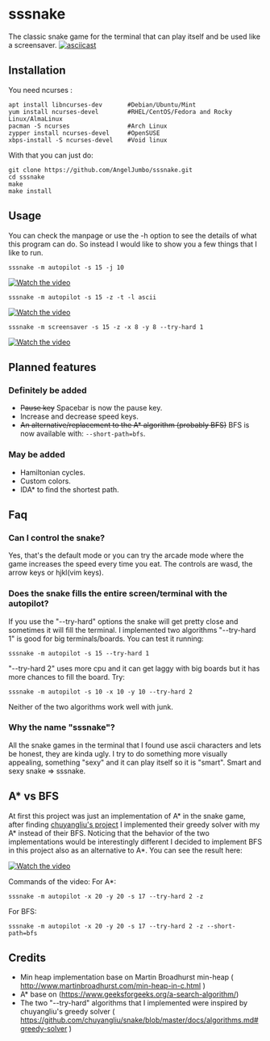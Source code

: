 # sssnake
The classic snake game for the terminal that can play itself and be used like a screensaver.
[![asciicast](https://asciinema.org/a/477685.svg)](https://asciinema.org/a/477685)
## Installation

You need ncurses :

```
apt install libncurses-dev       #Debian/Ubuntu/Mint
yum install ncurses-devel        #RHEL/CentOS/Fedora and Rocky Linux/AlmaLinux
pacman -S ncurses                #Arch Linux
zypper install ncurses-devel     #OpenSUSE 
xbps-install -S ncurses-devel    #Void linux
```

With that you can just do:


```
git clone https://github.com/AngelJumbo/sssnake.git
cd sssnake
make
make install
```


## Usage

You can check the manpage or use the -h option to see the details of what this program can do.
So instead I would like to show you a few things that I like to run.

```
sssnake -m autopilot -s 15 -j 10
```

[![Watch the video](https://img.youtube.com/vi/qNDcn5tdyno/mqdefault.jpg)](https://youtu.be/qNDcn5tdyno)

```
sssnake -m autopilot -s 15 -z -t -l ascii
```

[![Watch the video](https://img.youtube.com/vi/XTS2CXHzBjA/mqdefault.jpg)](https://youtu.be/XTS2CXHzBjA)


```
sssnake -m screensaver -s 15 -z -x 8 -y 8 --try-hard 1
```

[![Watch the video](https://img.youtube.com/vi/oh4CK8wPU-4/mqdefault.jpg)](https://youtu.be/oh4CK8wPU-4)



## Planned features 

### Definitely be added
  - ~~Pause key~~ Spacebar is now the pause key.
  - Increase and decrease speed keys.
  - ~~An alternative/replacement to the A\* algorithm (probably BFS)~~ BFS is now available with: `--short-path=bfs`.
### May be added
  - Hamiltonian cycles.
  - Custom colors.
  - IDA\* to find the shortest path. 

## Faq

### Can I control the snake?
  Yes, that's the default mode or you can try the arcade mode where the game increases the speed every time you eat.
  The controls are wasd, the arrow keys or hjkl(vim keys).

### Does the snake fills the entire screen/terminal with the autopilot?
  If you use the "--try-hard" options the snake will get pretty close and sometimes it will fill the terminal.
  I implemented two algorithms "--try-hard 1" is good for big terminals/boards. You can test it running:
  ```
  sssnake -m autopilot -s 15 --try-hard 1
  ```

  "--try-hard 2" uses more cpu and it can get laggy with big boards but it has more chances to fill the board. Try:
  ```
  sssnake -m autopilot -s 10 -x 10 -y 10 --try-hard 2
  ```
  Neither of the two algorithms work well with junk.

### Why the name "sssnake"?
   All the snake games in the terminal that I found use ascii characters and lets be honest, they are kinda ugly. 
   I try to do something more visually appealing, something "sexy" and it can play itself so it is "smart". 
   Smart and sexy snake => sssnake.
## A\* vs BFS
   At first this project was just an implementation of A\* in the snake game, after finding [chuyangliu's project](https://github.com/chuyangliu/snake/) I implemented their greedy solver with my A\* instead of their BFS. Noticing that the behavior of the two implementations would be interestingly different I decided to implement BFS in this project also as an alternative to A\*.
You can see the result here:

[![Watch the video](https://img.youtube.com/vi/I1QOw_iDIB8/hqdefault.jpg)](https://youtu.be/I1QOw_iDIB8)

Commands of the video:
For A\*:
```
sssnake -m autopilot -x 20 -y 20 -s 17 --try-hard 2 -z
```
For BFS:
```
sssnake -m autopilot -x 20 -y 20 -s 17 --try-hard 2 -z --short-path=bfs
```


## Credits

- Min heap implementation base on Martin Broadhurst min-heap ( http://www.martinbroadhurst.com/min-heap-in-c.html ) 
- A\* base on (https://www.geeksforgeeks.org/a-search-algorithm/)
- The two "--try-hard" algorithms that I implemented were inspired by chuyangliu's greedy solver ( https://github.com/chuyangliu/snake/blob/master/docs/algorithms.md#greedy-solver )
